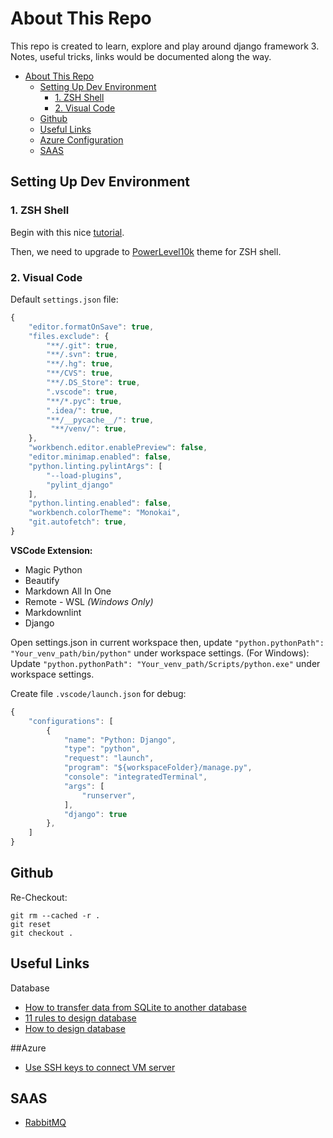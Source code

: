 # About This Repo

This repo is created to learn, explore and play around django framework 3.
Notes, useful tricks, links would be documented along the way.

- [About This Repo](#about-this-repo)
  - [Setting Up Dev Environment](#setting-up-dev-environment)
    - [1. ZSH Shell](#1-zsh-shell)
    - [2. Visual Code](#2-visual-code)
  - [Github](#github)
  - [Useful Links](#useful-links)
  - [Azure Configuration](#azure)
  - [SAAS](#saas)

## Setting Up Dev Environment

### 1. ZSH Shell

Begin with this nice [tutorial](https://www.freecodecamp.org/news/how-to-configure-your-macos-terminal-with-zsh-like-a-pro-c0ab3f3c1156/).

Then, we need to upgrade to [PowerLevel10k](https://github.com/romkatv/powerlevel10k) theme for ZSH shell.

### 2. Visual Code

Default `settings.json` file:

```js
{
    "editor.formatOnSave": true,
    "files.exclude": {
        "**/.git": true,
        "**/.svn": true,
        "**/.hg": true,
        "**/CVS": true,
        "**/.DS_Store": true,
        ".vscode": true,
        "**/*.pyc": true,
        ".idea/": true,
        "**/__pycache__/": true,
         "**/venv/": true,
    },
    "workbench.editor.enablePreview": false,
    "editor.minimap.enabled": false,
    "python.linting.pylintArgs": [
        "--load-plugins",
        "pylint_django"
    ],
    "python.linting.enabled": false,
    "workbench.colorTheme": "Monokai",
    "git.autofetch": true,
}
```

**VSCode Extension:**

- Magic Python
- Beautify
- Markdown All In One
- Remote - WSL *(Windows Only)*
- Markdownlint
- Django

Open settings.json in current workspace then, update `"python.pythonPath": "Your_venv_path/bin/python"` under workspace settings. (For Windows): Update `"python.pythonPath": "Your_venv_path/Scripts/python.exe"` under workspace settings.

Create file `.vscode/launch.json` for debug:

```js
{
    "configurations": [
        {
            "name": "Python: Django",
            "type": "python",
            "request": "launch",
            "program": "${workspaceFolder}/manage.py",
            "console": "integratedTerminal",
            "args": [
                "runserver",
            ],
            "django": true
        },
    ]
}
```

## Github

Re-Checkout:

```git
git rm --cached -r .
git reset
git checkout .
```

## Useful Links

Database

- [How to transfer data from SQLite to another database](https://medium.com/@kenyattaanthony88/django-transfer-data-from-sqlite-to-another-database-edab51d79dfc)
- [11 rules to design database](https://www.codeproject.com/Articles/359654/11-important-database-designing-rules-which-I-fo-2)
- [How to design database](https://viblo.asia/p/lam-the-nao-de-thiet-ke-mot-co-so-du-lieu-phan-1-rYvGwavgKVw)

##Azure
- [Use SSH keys to connect VM server](https://docs.microsoft.com/en-us/azure/virtual-machines/linux/create-ssh-keys-detailed)

## SAAS
- [RabbitMQ](https://www.cloudamqp.com/plans.html)
